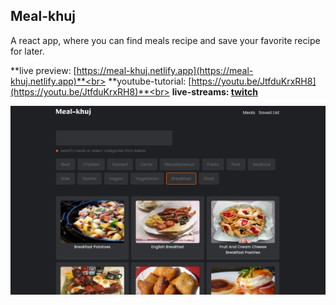 ## Meal-khuj

A react app, where you can find meals recipe and save your favorite recipe for later.

**live preview: [https://meal-khuj.netlify.app](https://meal-khuj.netlify.app)**<br>
**youtube-tutorial: [https://youtu.be/JtfduKrxRH8](https://youtu.be/JtfduKrxRH8)**<br>
**live-streams: [twitch](https://www.twitch.tv/collections/_B3PzAnVDxe7BQ)**<br>

![meal-khuj](./images/banner.png)
